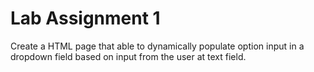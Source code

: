 # Lab Assignment 1
 Create a HTML page that able to dynamically populate option input in a dropdown field based on input from the user at text field.

